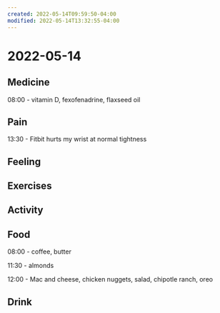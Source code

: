 ```yaml
---
created: 2022-05-14T09:59:50-04:00
modified: 2022-05-14T13:32:55-04:00
---
```


# 2022-05-14

## Medicine

08:00 - vitamin D, fexofenadrine, flaxseed oil


## Pain

13:30 - Fitbit hurts my wrist at normal tightness


## Feeling


## Exercises


## Activity


## Food

08:00 - coffee, butter

11:30 - almonds

12:00 - Mac and cheese, chicken nuggets, salad, chipotle ranch, oreo

## Drink
